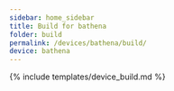 ```yaml
---
sidebar: home_sidebar
title: Build for bathena
folder: build
permalink: /devices/bathena/build/
device: bathena
---
```

{% include templates/device_build.md %}
